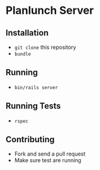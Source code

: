# Planlunch Server


## Installation

* `git clone` this repository
* `bundle`

## Running

* `bin/rails server`

## Running Tests

* `rspec`

## Contributing

* Fork and send a pull request
* Make sure test are running
